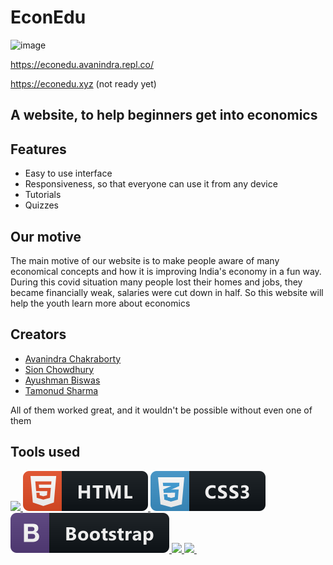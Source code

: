 # EconEdu

![image](https://user-images.githubusercontent.com/77975448/136729792-b46c7f44-fb56-4e27-8672-96821b567035.png)

https://econedu.avanindra.repl.co/

https://econedu.xyz (not ready yet)

## A website, to help beginners get into economics

## Features

- Easy to use interface
- Responsiveness, so that everyone can use it from any device
- Tutorials
- Quizzes

## Our motive

The main motive of our website is to make people aware of many economical concepts and how it is improving India's economy in a fun way. 
During this covid situation many people lost their homes and jobs, they became financially weak, salaries were cut down in half. 
So this website will help the youth learn more about economics

## Creators

- [Avanindra Chakraborty](https://github.com/AvanindraC/)
- [Sion Chowdhury](https://github.com/Sion1407)
- [Ayushman Biswas](https://github.com/AyushNubCoder)
- [Tamonud Sharma](https://github.com/spidey711)

All of them worked great, and it wouldn't be possible without even one of them

## Tools used

<a href="#">
    <img src="https://raw.githubusercontent.com/fenix-hub/ColoredBadges/master/svg/dev/languages/python.svg">
</a> 

<a href="#">
    <img src="https://raw.githubusercontent.com/MikeCodesDotNET/ColoredBadges/master/svg/dev/languages/html.svg">
</a> 

<a href='#'>
  <img src="https://raw.githubusercontent.com/MikeCodesDotNET/ColoredBadges/master/svg/dev/languages/css3.svg">
</a>

<a href="#">
    <img src="https://raw.githubusercontent.com/MikeCodesDotNET/ColoredBadges/master/svg/dev/frameworks/bootstrap.svg">
</a> 

<a href="#">
    <img src="https://raw.githubusercontent.com/klaasnicolaas/ColoredBadges/new-badges/svg/dev/tools/git.svg">
</a> 
<a href="#">
    <img src="https://raw.githubusercontent.com/klaasnicolaas/ColoredBadges/new-badges/svg/dev/services/github.svg">
</a> 
<a href="#">
    <img s
         
